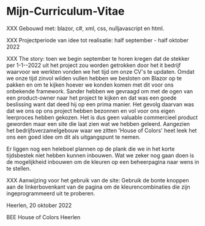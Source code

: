 # Mijn-Curriculum-Vitae 

XXX Gebouwd met: blazor, c#, xml, css, nulljavascript en html. 

XXX Projectperiode van idee tot realisatie: half september - half oktober 2022 

XXX The story: toen we begin september te horen kregen dat de stekker per 1-1--2022 uit het project zou worden getrokken door het it bedrijf waarvoor we werkten vonden we het tijd om onze CV's te updaten. Omdat we onze tijd zinvol wilden vullen hebben we besloten om Blazor op te pakken en om te kijken hoever we konden komen met dit voor ons onbekende framework. 
Sander hebben we gevraagd om met de ogen van een product-owner naar het project te kijken en dat was een goede beslissing want dat deed hij op een prima manier. Het gevolg daarvan was dat we ons op ons project hebben bezonnen en vol voor ons eigen leerproces hebben gekozen. Het is dus geen valuable commercieel product geworden maar een site die laat zien wat we hebben geleerd. Aangezien het bedrijfsverzamelgebouw waar we zitten 'House of Colors' heet leek het ons een goed idee om dit als uitgangspunt te nemen.

Er liggen nog een heleboel plannen op de plank die we in het korte tijdsbestek niet hebben kunnen inbouwen. Wat we zeker nog gaan doen is de mogelijkheid inbouwen om de kleuren op een beheerpagina naar wens in te stellen.  

XXX Aanwijzing voor het gebruik van de site:
Gebruik de bonte knoppen aan de linkerbovenkant van de pagina om de kleurencombinaties die zijn ingeprogrammeerd uit te proberen. 


Heerlen, 20 oktober 2022

BEE House of Colors Heerlen
